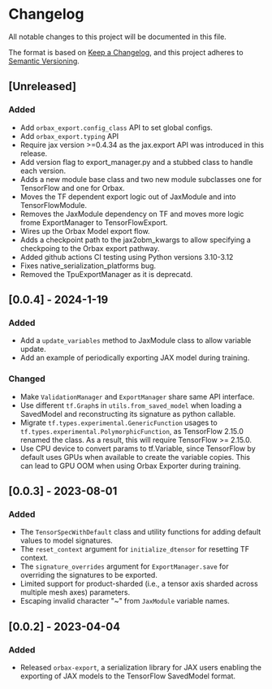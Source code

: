 # Changelog

All notable changes to this project will be documented in this file.

The format is based on [Keep a Changelog](https://keepachangelog.com/en/1.0.0/),
and this project adheres to [Semantic Versioning](https://semver.org/spec/v2.0.0.html).

## [Unreleased]

### Added
- Add `orbax_export.config_class` API to set global configs.
- Add `orbax_export.typing` API
- Require jax version >=0.4.34 as the jax.export API was introduced in this release.
- Add version flag to export_manager.py and a stubbed class to handle each version.
- Adds a new module base class and two new module subclasses one for TensorFlow and
  one for Orbax.
- Moves the TF dependent export logic out of JaxModule and into TensorFlowModule.
- Removes the JaxModule dependency on TF and moves more logic frome ExportManager
  to TensorFlowExport.
- Wires up the Orbax Model export flow.
- Adds a checkpoint path to the jax2obm_kwargs to allow specifying a checkpoing
  to the Orbax export pathway.
- Added github actions CI testing using Python versions 3.10-3.12
- Fixes native_serialization_platforms bug.
- Removed the TpuExportManager as it is deprecatd.

## [0.0.4] - 2024-1-19

### Added
- Add a `update_variables` method to JaxModule class to allow variable update.
- Add an example of periodically exporting JAX model during training.

### Changed
- Make `ValidationManager` and `ExportManager` share same API interface.
- Use different `tf.Graph`s in `utils.from_saved_model` when loading a
SavedModel and reconstructing its signature as python callable.
- Migrate `tf.types.experimental.GenericFunction` usages to
`tf.types.experimental.PolymorphicFunction`, as TensorFlow 2.15.0 renamed the
class. As a result, this will require TensorFlow >= 2.15.0.
- Use CPU device to convert params to tf.Variable, since TensorFlow by default
uses GPUs when available to create the variable copies. This can lead to GPU OOM
when using Orbax Exporter during training.

## [0.0.3] - 2023-08-01

### Added
- The `TensorSpecWithDefault` class and utility functions for adding default
values to model signatures.
- The `reset_context` argument for `initialize_dtensor` for resetting TF context.
- The `signature_overrides` argument for `ExportManager.save` for overriding the
signatures to be exported.
- Limited support for product-sharded (i.e., a tensor axis sharded across
multiple mesh axes) parameters.
- Escaping invalid character "~" from `JaxModule` variable names.


## [0.0.2] - 2023-04-04

### Added
- Released `orbax-export`, a serialization library for JAX users enabling the
exporting of JAX models to the TensorFlow SavedModel format.

